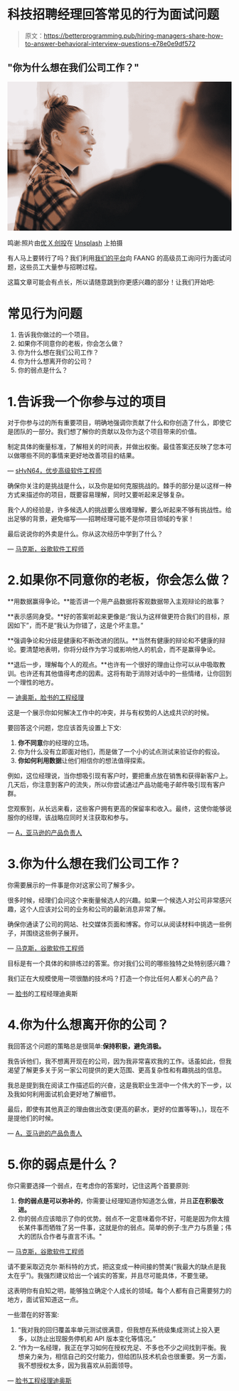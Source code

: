 # 科技招聘经理回答常见的行为面试问题

> 原文：<https://betterprogramming.pub/hiring-managers-share-how-to-answer-behavioral-interview-questions-e78e0e9df572>

## "你为什么想在我们公司工作？"

![](img/23016e3207c0c3714a95f754c163ac51.png)

鸣谢:照片由[优 X 创投](https://unsplash.com/@youxventures?utm_source=unsplash&utm_medium=referral&utm_content=creditCopyText)在 [Unsplash](https://unsplash.com/s/photos/interview?utm_source=unsplash&utm_medium=referral&utm_content=creditCopyText) 上拍摄

有人马上要转行了吗？我们利用[我们的平台](https://www.rooftopslushie.com/)向 FAANG 的高级员工询问行为面试问题，这些员工大量参与招聘过程。

这篇文章可能会有点长，所以请随意跳到你更感兴趣的部分！让我们开始吧:

# 常见行为问题

1.  告诉我你做过的一个项目。
2.  如果你不同意你的老板，你会怎么做？
3.  你为什么想在我们公司工作？
4.  你为什么想离开你的公司？
5.  你的弱点是什么？

# 1.告诉我一个你参与过的项目

对于你参与过的所有重要项目，明确地强调你贡献了什么和你创造了什么，即使它是团队的一部分。我们想了解你的贡献以及你为这个项目带来的价值。

制定具体的衡量标准，了解相关的时间表，并做出权衡。最佳答案还反映了您本可以做哪些不同的事情来更好地改善项目的结果。

— [sHvN64，优步高级软件工程师](https://www.rooftopslushie.com/profile/hbkyKt8xXYCC)

确保你关注的是挑战是什么，以及你是如何克服挑战的。棘手的部分是以这样一种方式来描述你的项目，既要容易理解，同时又要听起来足够复杂。

我个人的经验是，许多候选人的挑战要么很难理解，要么听起来不够有挑战性。给出足够的背景，避免缩写——招聘经理可能不是你项目领域的专家！

最后说说你的外卖是什么。你从这次经历中学到了什么？

— [马克斯，谷歌软件工程师](https://www.rooftopslushie.com/profile/tech-veteran)

# 2.如果你不同意你的老板，你会怎么做？

**用数据赢得争论。**能否讲一个用产品数据将客观数据带入主观辩论的故事？

**表示感同身受。**好的答案听起来更像是:“我认为这样做更符合我们的目标，原因如下”，而不是“我认为你错了，这是个坏主意。”

**强调争论和分歧是健康和不断改进的团队。**当然有健康的辩论和不健康的辩论。要清楚地表明，你将分歧作为学习或影响他人的机会，而不是赢得争论。

**退后一步，理解每个人的观点。**也许有一个很好的理由让你可以从中吸取教训。也许还有其他值得考虑的因素。这将有助于消除对话中的一些情绪，让你回到一个理性的地方。

— [迪奥斯，脸书的工程经理](https://www.rooftopslushie.com/profile/dios)

这是一个展示你如何解决工作中的冲突，并与有权势的人达成共识的时候。

要回答这个问题，您应该首先设置上下文:

1.  **你不同意**你的经理的立场。
2.  你为什么没有立即面对他们，而是做了一个小的试点测试来验证你的假设。
3.  **你如何利用数据**让他们相信你的想法值得探索。

例如，这位经理说，当你想吸引现有客户时，要把重点放在销售和获得新客户上。几天后，你注意到客户的流失，所以你尝试通过产品功能电子邮件吸引现有客户群。

您观察到，从长远来看，这些客户拥有更高的保留率和收入。最终，这使你能够说服你的经理，该战略应同时关注获取和参与。

— [A，亚马逊的产品负责人](https://www.rooftopslushie.com/profile/ask)

# 3.你为什么想在我们公司工作？

你需要展示的一件事是你对这家公司了解多少。

很多时候，经理们会问这个来衡量候选人的兴趣。如果一个候选人对公司非常感兴趣，这个人应该对公司的业务和公司的最新消息非常了解。

确保你通读了公司的网站、社交媒体页面和博客。你可以从阅读材料中挑选一些例子，并围绕这些例子展开。

— [马克斯，谷歌软件工程师](https://www.rooftopslushie.com/profile/tech-veteran)

目标是有一个具体的和排练过的答案。你对我们公司的哪些独特之处特别感兴趣？

我们正在大规模使用一项很酷的技术吗？打造一个你比任何人都关心的产品？

— [脸书](https://www.rooftopslushie.com/profile/dios)的工程经理迪奥斯

# 4.你为什么想离开你的公司？

我回答这个问题的策略总是很简单:**保持积极，避免消极。**

我告诉他们，我不想离开现在的公司，因为我非常喜欢我的工作。话虽如此，但我渴望了解更多关于另一家公司提供的更大范围、更高复杂性和有趣挑战的信息。

我总是提到我在阅读工作描述后的兴奋，这是我职业生涯中一个伟大的下一步，以及我如何利用面试机会更好地了解细节。

最后，即使有其他真正的理由做出改变(更高的薪水，更好的位置等等)。)，现在不是提他们的时候。

— [A，亚马逊的产品负责人](https://www.rooftopslushie.com/profile/ask)

# 5.你的弱点是什么？

你只需要选择一个弱点，在考虑你的答案时，记住这两个首要原则:

1.  **你的弱点是可以弥补的**，你需要让经理知道你知道怎么做，并且**正在积极改进。**
2.  你的弱点应该暗示了你的优势。弱点不一定意味着你不好，可能是因为你太擅长某件事而牺牲了另一件事，这就是你的弱点。简单的例子:生产力与质量；伟大的团队合作者与直言不讳。"

— [马克斯，谷歌软件工程师](https://www.rooftopslushie.com/profile/tech-veteran)

请不要采取迈克尔·斯科特的方式，把这变成一种间接的赞美(“我最大的缺点是我太在乎”)。我强烈建议给出一个诚实的答案，并且尽可能具体，不要生硬。

这表明你有自知之明，能够独立确定个人成长的领域。每个人都有自己需要努力的地方，面试官知道这一点。

一些潜在的好答案:

1.  “我对我的回归覆盖率单元测试很满意，但我想在系统级集成测试上投入更多，以防止出现服务停机和 API 版本变化等情况。”
2.  “作为一名经理，我正在学习如何在授权充足、不多也不少之间找到平衡。我想亲力亲为，相信自己的交付能力，但给团队技术机会也很重要。另一方面，我不想授权太多，因为我喜欢从前面领导。

— [脸书工程经理迪奥斯](https://www.rooftopslushie.com/profile/dios)